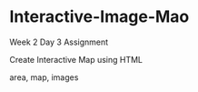# Interactive-Image-Mao

Week 2 Day 3 Assignment

Create Interactive Map using HTML

 area, map, images
